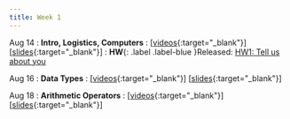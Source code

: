 ```yaml
---
title: Week 1
---
```


Aug 14
: **Intro, Logistics, Computers**
  : \[[videos](https://youtube.com/playlist?list=PLr509y092L29Yfu6uie3T0ArYdJsuKpeQ){:target="_blank"}\] \[[slides](https://docs.google.com/presentation/d/1m9p5e73UTnzH_EJavD-LOwySGsiYUBxfEZX8bIiQLOs/edit?usp=sharing){:target="_blank"}\]
: **HW**{: .label .label-blue }Released: [HW1: Tell us about you](https://class.mimir.io/assignments/95a2b71a-ac15-4b1b-9380-16a9d5340e49)
  
Aug 16
: **Data Types**
  : \[[videos](https://www.youtube.com/playlist?list=PLWGqLlpet_GTEbKv3AdvZa4nnye1AhyP8){:target="_blank"}\] \[[slides](https://docs.google.com/presentation/d/1Bde29w9qqigwKFkZx1uu82D2Ur9ash8QWgjg30W5bwg){:target="_blank"}\]

Aug 18
: **Arithmetic Operators**
  : \[[videos](https://www.youtube.com/playlist?list=PLWGqLlpet_GRTGMSjzFLnVYmmHNY-Xa45){:target="_blank"}\] \[[slides](https://docs.google.com/presentation/d/1UG3Q6XLwuHX8Ug9lmKPEkkDSvtCGPduJDXoiD3mkbqs){:target="_blank"}\]
